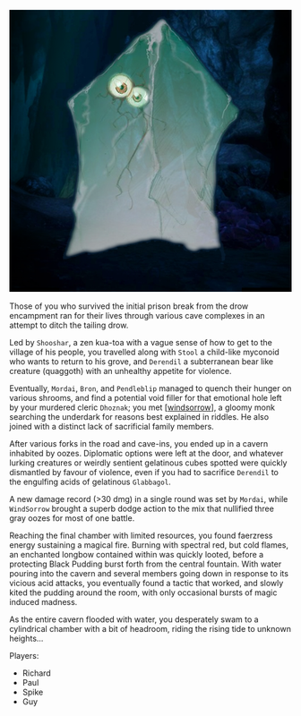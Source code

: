 ![](06-glabbagol.png)

Those of you who survived the initial prison break from the drow encampment ran for their lives through various cave complexes in an attempt to ditch the tailing drow.

Led by `Shooshar`, a zen kua-toa with a vague sense of how to get to the village of his people, you travelled along with `Stool` a child-like myconoid who wants to return to his grove, and `Derendil` a subterranean bear like creature (quaggoth) with an unhealthy appetite for violence.

Eventually, `Mordai`, `Bron`, and `Pendleblip` managed to quench their hunger on various shrooms, and find a potential void filler for that emotional hole left by your murdered cleric `Dhoznak`; you met [[windsorrow]], a gloomy monk searching the underdark for reasons best explained in riddles. He also joined with a distinct lack of sacrificial family members.

After various forks in the road and cave-ins, you ended up in a cavern inhabited by oozes. Diplomatic options were left at the door, and whatever lurking creatures or weirdly sentient gelatinous cubes spotted were quickly dismantled by favour of violence, even if you had to sacrifice `Derendil` to the engulfing acids of gelatinous `Glabbagol`.

A new damage record (>30 dmg) in a single round was set by `Mordai`, while `WindSorrow` brought a superb dodge action to the mix that nullified three gray oozes for most of one battle.

Reaching the final chamber with limited resources, you found faerzress energy sustaining a magical fire. Burning with spectral red, but cold flames, an enchanted longbow contained within was quickly looted, before a protecting Black Pudding burst forth from the central fountain. With water pouring into the cavern and several members going down in response to its vicious acid attacks, you eventually found a tactic that worked, and slowly kited the pudding around the room, with only occasional bursts of magic induced madness.

As the entire cavern flooded with water, you desperately swam to a cylindrical chamber with a bit of headroom, riding the rising tide to unknown heights...

Players:
- Richard
- Paul
- Spike
- Guy

[//begin]: # "Autogenerated link references for markdown compatibility"
[windsorrow]: ../pcs/windsorrow "Windsorrow"
[//end]: # "Autogenerated link references"